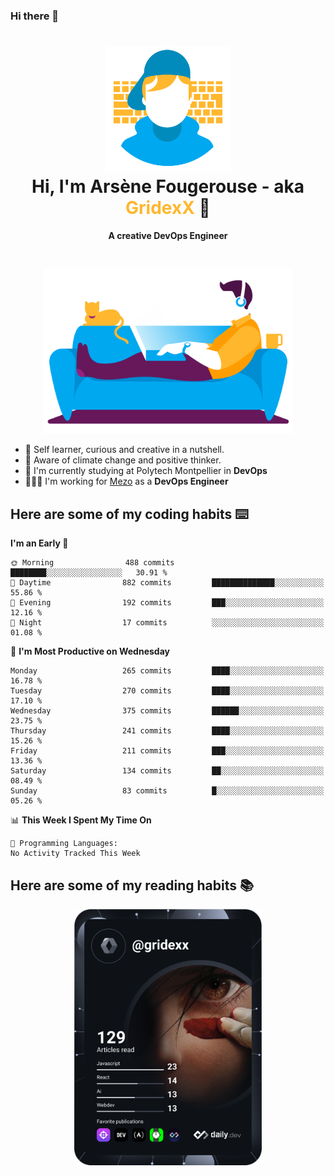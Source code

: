 ### Hi there 👋

<!--
**GridexX/gridexx** is a ✨ _special_ ✨ repository because its `README.md` (this file) appears on your GitHub profile.

Here are some ideas to get you started:

- 🔭 I’m currently working on ...
- 🌱 I’m currently learning ...
- 👯 I’m looking to collaborate on ...
- 🤔 I’m looking for help with ...
- 💬 Ask me about ...
- 📫 How to reach me: ...
- 😄 Pronouns: ...
- ⚡ Fun fact: ...
-->


<!-- Header -->
<h1 align="center">
  <img src="./images/user_profile.png" width="200">
  <br>
  Hi, I'm Arsène Fougerouse - aka <span style="color:#ffb72e">GridexX</span> 👋
</h1>


<p align="center">
  <b>A creative DevOps Engineer </b>
</p>
<br/>
<p align="center">
  <img src="./images/man_couch.png" width="400">
</p>

- 🎨 Self learner, curious and creative in a nutshell. 
- 🌱 Aware of climate change and positive thinker.
- 📕 I'm currently studying at Polytech Montpellier in **DevOps**
- 👨🏻‍💻 I'm working for [Mezo](https://meso-lr.umontpellier.fr/) as a **DevOps Engineer**


## Here are some of my coding habits ⌨️

<!-- Add a section about tech and Ops stack
  Like this one : https://github.com/Xanthus58#-tech-stack
-->
<!--START_SECTION:waka-->
**I'm an Early 🐤** 

```text
🌞 Morning                488 commits         ████████░░░░░░░░░░░░░░░░░   30.91 % 
🌆 Daytime                882 commits         ██████████████░░░░░░░░░░░   55.86 % 
🌃 Evening                192 commits         ███░░░░░░░░░░░░░░░░░░░░░░   12.16 % 
🌙 Night                  17 commits          ░░░░░░░░░░░░░░░░░░░░░░░░░   01.08 % 
```
📅 **I'm Most Productive on Wednesday** 

```text
Monday                   265 commits         ████░░░░░░░░░░░░░░░░░░░░░   16.78 % 
Tuesday                  270 commits         ████░░░░░░░░░░░░░░░░░░░░░   17.10 % 
Wednesday                375 commits         ██████░░░░░░░░░░░░░░░░░░░   23.75 % 
Thursday                 241 commits         ████░░░░░░░░░░░░░░░░░░░░░   15.26 % 
Friday                   211 commits         ███░░░░░░░░░░░░░░░░░░░░░░   13.36 % 
Saturday                 134 commits         ██░░░░░░░░░░░░░░░░░░░░░░░   08.49 % 
Sunday                   83 commits          █░░░░░░░░░░░░░░░░░░░░░░░░   05.26 % 
```


📊 **This Week I Spent My Time On** 

```text
💬 Programming Languages: 
No Activity Tracked This Week
```


<!--END_SECTION:waka-->

## Here are some of my reading habits 📚
<div  align="center">
  <img src="./images/devcard.svg" width="300">
</div>
